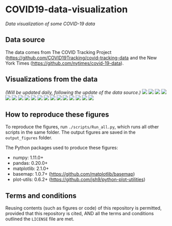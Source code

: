 # COVID19-data-visualization
_Data visualization of some COVID-19 data_

## Data source
The data comes from The COVID Tracking Project (https://github.com/COVID19Tracking/covid-tracking-data and the New York Times (https://github.com/nytimes/covid-19-data).

## Visualizations from the data
_(Will be updated daily, following the update of the data source.)_
![](./output_figures/Map_01__positive_cases_by_state_2020-05-01.png)
![](./output_figures/Map_02__Positive_rate_by_state_2020-05-01.png)
![](./output_figures/Map_03__new_cases_from_2020-04-28_to_2020-05-01.png)
![](./output_figures/Trend_01__positive_cases_all_US_states__linear_scale__2020-05-01.png)
![](./output_figures/Trend_02__positive_cases_all_US_states__log_scale__2020-05-01.png)
![](./output_figures/Trend_03__positive_cases_all_states_excl_NY_NJ__linear_scale__2020-05-01.png)
![](./output_figures/Trend_04__positive_cases_all_states_excl_NY_NJ__log_scale__2020-05-01.png)
![](./output_figures/Trend_05__number_of_tests_all_US_states__linear__2020-05-01.png)
![](./output_figures/Trend_06__number_of_tests_all_US_states__log__2020-05-01.png)
![](./output_figures/Trend_07__positive_rate_all_states_2020-05-01.png)
![](./output_figures/Trend_08__positive_rate_all_states_excl_NY_NJ_2020-05-01.png)
![](./output_figures/Trend_09__tests_per_capita_2020-05-01.png)
![](./output_figures/Trend_10__positive_normalized_by_pop_density__linear__2020-05-01.png)
![](./output_figures/Trend_11__new_cases_vs_total_cases__2020-05-01.png)
![](./output_figures/Trend_12__daily_new_cases_all_states_2020-05-01.png)
![](./output_figures/Trend_13__daily_new_cases_all_states_excl_NY_NJ_2020-05-01.png)
![](./output_figures/Trend_14__daily_new_deaths_all_states_2020-05-01.png)
![](./output_figures/Trend_15__daily_new_deaths_all_states_excl_NY_NJ_2020-05-01.png)

## How to reproduce these figures
To reproduce the figures, run `./scripts/Run_all.py`, which runs all other scripts in the same folder. The output figures are saved in the `output_figures` folder.

The Python packages used to produce these figures:
  - numpy: 1.11.0+
  - pandas: 0.20.0+
  - matplotlib: 2.1.0+
  - basemap: 1.0.7+ (https://github.com/matplotlib/basemap)
  - plot-utils: 0.6.2+ (https://github.com/jsh9/python-plot-utilities)


## Terms and conditions
Reusing contents (such as figures or code) of this repository is permitted, provided that this repository is cited, AND all the terms and conditions outlined the `LICENSE` file are met.

